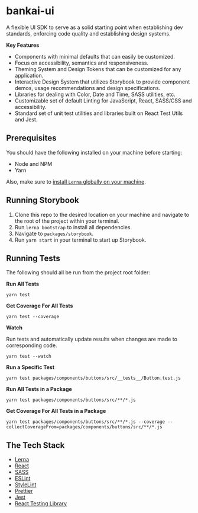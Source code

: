 # bankai-ui
A flexible UI SDK to serve as a solid starting point when establishing dev standards, enforcing code quality and establishing design systems.

**Key Features**

- Components with minimal defaults that can easily be customized.
- Focus on accessibility, semantics and responsiveness.
- Theming System and Design Tokens that can be customized for any application.
- Interactive Design System that utilizes Storybook to provide component demos, usage recommendations and design specifications.
- Libraries for dealing with Color, Date and Time, SASS utilities, etc.
- Customizable set of default Linting for JavaScript, React, SASS/CSS and accessibility.
- Standard set of unit test utilities and libraries built on React Test Utils and Jest.

## Prerequisites
You should have the following installed on your machine before starting:

- Node and NPM
- Yarn

Also, make sure to [install `Lerna` globally on your machine](https://lerna.js.org/#getting-started).

## Running Storybook
1. Clone this repo to the desired location on your machine and navigate to the root of the project within your terminal.
1. Run `lerna bootstrap` to install all dependencies.
1. Navigate to `packages/storybook`.
1. Run `yarn start` in your terminal to start up Storybook.

## Running Tests
The following should all be run from the project root folder:

**Run All Tests**
```
yarn test
```

**Get Coverage For All Tests**
```
yarn test --coverage
```

**Watch**

Run tests and automatically update results when changes are made to corresponding code.
```
yarn test --watch
```

**Run a Specific Test**
```
yarn test packages/components/buttons/src/__tests__/Button.test.js
```

**Run All Tests in a Package**
```
yarn test packages/components/buttons/src/**/*.js
```

**Get Coverage For All Tests in a Package**
```
yarn test packages/components/buttons/src/**/*.js --coverage --collectCoverageFrom=packages/components/buttons/src/**/*.js
```

## The Tech Stack
- [Lerna](https://lerna.js.org/)
- [React](https://reactjs.org/)
- [SASS](https://sass-lang.com/)
- [ESLint](https://eslint.org/)
- [StyleLint](https://stylelint.io/)
- [Prettier](https://prettier.io/)
- [Jest](https://jestjs.io/docs/en/getting-started)
- [React Testing Library](https://testing-library.com/docs/react-testing-library/intro/)